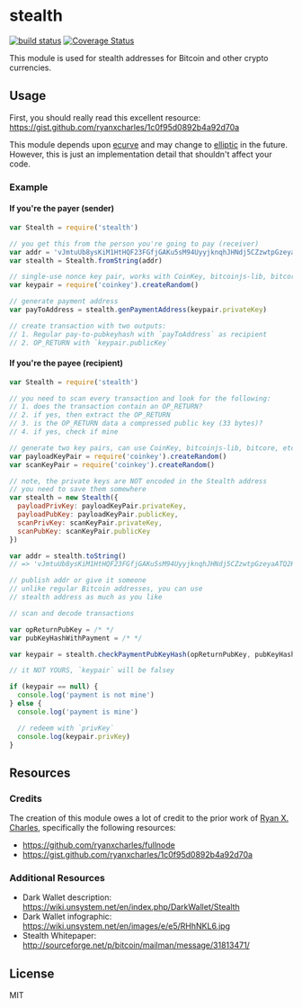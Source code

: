 stealth
=======

[![build status](https://secure.travis-ci.org/cryptocoinjs/stealth.svg)](http://travis-ci.org/cryptocoinjs/stealth)
[![Coverage Status](https://img.shields.io/coveralls/cryptocoinjs/stealth.svg)](https://coveralls.io/r/cryptocoinjs/stealth)

This module is used for stealth addresses for Bitcoin and other crypto currencies.


Usage
-----

First, you should really read this excellent resource: https://gist.github.com/ryanxcharles/1c0f95d0892b4a92d70a

This module depends upon [ecurve](https://github.com/cryptocoinjs/ecurve) and may change to
[elliptic](https://github.com/indutny/elliptic) in the future. However, this is just an implementation detail
that shouldn't affect your code.

### Example

#### If you're the payer (sender)

```js
var Stealth = require('stealth')

// you get this from the person you're going to pay (receiver)
var addr = 'vJmtuUb8ysKiM1HtHQF23FGfjGAKu5sM94UyyjknqhJHNdj5CZzwtpGzeyaATQ2HvuzomNVtiwsTJSWzzCBgCTtUZbRFpzKVq9MAUr'
var stealth = Stealth.fromString(addr)

// single-use nonce key pair, works with CoinKey, bitcoinjs-lib, bitcore, etc
var keypair = require('coinkey').createRandom()

// generate payment address
var payToAddress = stealth.genPaymentAddress(keypair.privateKey)

// create transaction with two outputs:
// 1. Regular pay-to-pubkeyhash with `payToAddress` as recipient
// 2. OP_RETURN with `keypair.publicKey`
```


#### If you're the payee (recipient)

```js
var Stealth = require('stealth')

// you need to scan every transaction and look for the following:
// 1. does the transaction contain an OP_RETURN?
// 2. if yes, then extract the OP_RETURN
// 3. is the OP_RETURN data a compressed public key (33 bytes)?
// 4. if yes, check if mine

// generate two key pairs, can use CoinKey, bitcoinjs-lib, bitcore, etc
var payloadKeyPair = require('coinkey').createRandom()
var scanKeyPair = require('coinkey').createRandom()

// note, the private keys are NOT encoded in the Stealth address
// you need to save them somewhere
var stealth = new Stealth({
  payloadPrivKey: payloadKeyPair.privateKey,
  payloadPubKey: payloadKeyPair.publicKey,
  scanPrivKey: scanKeyPair.privateKey,
  scanPubKey: scanKeyPair.publicKey
})

var addr = stealth.toString()
// => 'vJmtuUb8ysKiM1HtHQF23FGfjGAKu5sM94UyyjknqhJHNdj5CZzwtpGzeyaATQ2HvuzomNVtiwsTJSWzzCBgCTtUZbRFpzKVq9MAUr'

// publish addr or give it someone
// unlike regular Bitcoin addresses, you can use
// stealth address as much as you like

// scan and decode transactions

var opReturnPubKey = /* */
var pubKeyHashWithPayment = /* */

var keypair = stealth.checkPaymentPubKeyHash(opReturnPubKey, pubKeyHashWithPayment)

// it NOT YOURS, `keypair` will be falsey

if (keypair == null) {
  console.log('payment is not mine')
} else {
  console.log('payment is mine')

  // redeem with `privKey`
  console.log(keypair.privKey)
}
```


Resources
---------

### Credits

The creation of this module owes a lot of credit to the prior work of [Ryan X. Charles](https://github.com/ryanxcharles), specifically the following
resources:

- https://github.com/ryanxcharles/fullnode
- https://gist.github.com/ryanxcharles/1c0f95d0892b4a92d70a


### Additional Resources

- Dark Wallet description: https://wiki.unsystem.net/en/index.php/DarkWallet/Stealth
- Dark Wallet infographic: https://wiki.unsystem.net/en/images/e/e5/RHhNKL6.jpg
- Stealth Whitepaper: http://sourceforge.net/p/bitcoin/mailman/message/31813471/


License
-------

MIT
